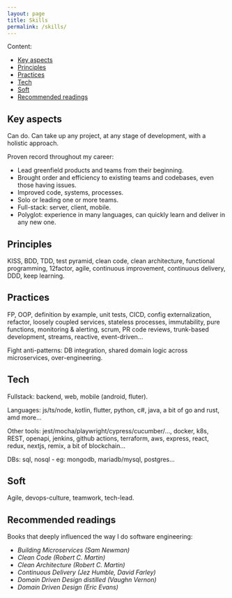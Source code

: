 ```yaml
---
layout: page
title: Skills
permalink: /skills/
---
```


Content:

- [Key aspects](#key-aspects)
- [Principles](#principles)
- [Practices](#practices)
- [Tech](#tech)
- [Soft](#soft)
- [Recommended readings](#recommended-readings)

## Key aspects

Can do. Can take up any project, at any stage of development, with a holistic approach.

Proven record throughout my career:

- Lead greenfield products and teams from their beginning.
- Brought order and efficiency to existing teams and codebases, even those having issues.
- Improved code, systems, processes.
- Solo or leading one or more teams.
- Full-stack: server, client, mobile.
- Polyglot: experience in many languages, can quickly learn and deliver in any new one.

## Principles

KISS, BDD, TDD, test pyramid, clean code, clean architecture, functional programming, 12factor, agile, continuous improvement, continuous delivery, DDD, keep learning.

## Practices

FP, OOP, definition by example, unit tests, CICD, config externalization, refactor, loosely coupled services, stateless processes, immutability, pure functions, monitoring & alerting, scrum, PR code reviews, trunk-based development, streams, reactive, event-driven...

Fight anti-patterns: DB integration, shared domain logic across microservices, over-engineering.

## Tech

Fullstack: backend, web, mobile (android, fluter).

Languages: js/ts/node, kotlin, flutter, python, c#, java, a bit of go and rust, amd more...

Other tools: jest/mocha/playwright/cypress/cucumber/..., docker, k8s, REST, openapi, jenkins, github actions, terraform, aws, express, react, redux, nextjs, remix, a bit of blockchain...

DBs: sql, nosql - eg: mongodb, mariadb/mysql, postgres...

## Soft

Agile, devops-culture, teamwork, tech-lead.

## Recommended readings

Books that deeply influenced the way I do software engineering:

- _Building Microservices (Sam Newman)_
- _Clean Code (Robert C. Martin)_
- _Clean Architecture (Robert C. Martin)_
- _Continuous Delivery (Jez Humble, David Farley)_
- _Domain Driven Design distilled (Vaughn Vernon)_
- _Domain Driven Design (Eric Evans)_
